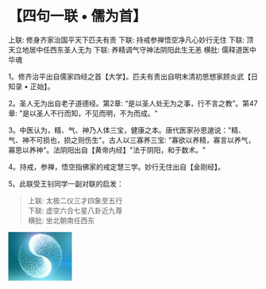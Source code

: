 # 【四句一联 • 儒为首】

上联: 修身齐家治国平天下匹夫有责
下联: 持戒参禅悟空净凡心妙行无住
下联: 顶天立地居中任西东圣人无为
下联: 养精调气守神法阴阳此生无恙
横批: 儒释道医中华魂

1。修齐治平出自儒家四经之首【大学】。匹夫有责出自明末清初思想家顾炎武【日知录 • 正始】。

2。圣人无为出自老子道德经。第2章: “是以圣人处无为之事，行不言之教”。第47章: "是以圣人不行而知，不见而明，不为而成。"

3。中医认为，精、气、神乃人体三宝，健康之本。唐代医家孙思邈说："精、气、神不可损也，损之则伤生"。古人以三寡养三宝: "寡欲以养精，寡言以养气，寡思以养神"。法阴阳出自【黄帝内经】"法于阴阳，和于数术。"

4。持戒，参禅，悟空指佛家的戒定慧三学。妙行无住出自【金刚经】。

5。此联受王钊同学一副对联的启发：

> 上联: 太极二仪三才四象至五行  
> 下联: 虚空六合七星八卦近九尊  
> 横批: 坐北朝南任西东

![](09.jpg)